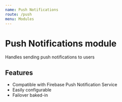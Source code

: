 ```yaml
---
name: Push Notifications
route: /push
menu: Modules
---
```

# Push Notifications module
Handles sending push notifications to users

## Features
- Compatible with Firebase Push Notification Service
- Easily configurable
- Failover baked-in
